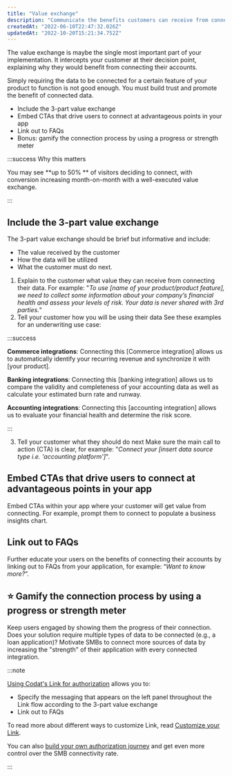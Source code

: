 ```yaml
---
title: "Value exchange"
description: "Communicate the benefits customers can receive from connecting their data"
createdAt: "2022-06-10T22:47:32.026Z"
updatedAt: "2022-10-20T15:21:34.752Z"
---
```


The value exchange is maybe the single most important part of your implementation. It intercepts your customer at their decision point, explaining why they would benefit from connecting their accounts.

Simply requiring the data to be connected for a certain feature of your product to function is not good enough. You must build trust and promote the benefit of connected data.

- Include the 3-part value exchange
- Embed CTAs that drive users to connect at advantageous points in your app
- Link out to FAQs
- Bonus: gamify the connection process by using a progress or strength meter

:::success Why this matters

You may see **up to 50% ** of visitors deciding to connect, with conversion increasing month-on-month with a well-executed value exchange.

:::

## Include the 3-part value exchange

The 3-part value exchange should be brief but informative and include:

- The value received by the customer
- How the data will be utilized
- What the customer must do next.

1. Explain to the customer what value they can receive from connecting their data. For example:
   "_To use [name of your product/product feature], we need to collect some information about your company’s financial health and assess your levels of risk. Your data is never shared with 3rd parties._"
2. Tell your customer how you will be using their data
   See these examples for an underwriting use case:

:::success

**Commerce integrations**: Connecting this [Commerce integration] allows us to automatically identify your recurring revenue and synchronize it with [your product].

**Banking integrations**: Connecting this [banking integration] allows us to compare the validity and completeness of your accounting data as well as calculate your estimated burn rate and runway.

**Accounting integrations**: Connecting this [accounting integration] allows us to evaluate your financial health and determine the risk score.

:::

3. Tell your customer what they should do next
   Make sure the main call to action (CTA) is clear, for example: "_Connect your [insert data source type i.e. 'accounting platform']_".

## Embed CTAs that drive users to connect at advantageous points in your app

Embed CTAs within your app where your customer will get value from connecting. For example, prompt them to connect to populate a business insights chart.

## Link out to FAQs

Further educate your users on the benefits of connecting their accounts by linking out to FAQs from your application, for example: “_Want to know more?_”.

## ⭐ Gamify the connection process by using a progress or strength meter

Keep users engaged by showing them the progress of their connection. Does your solution require multiple types of data to be connected (e.g., a loan application)? Motivate SMBs to connect more sources of data by increasing the "strength" of their application with every connected integration.

:::note

[Using Codat's Link for authorization](/auth-flow/overview) allows you to:

- Specify the messaging that appears on the left panel throughout the Link flow according to the 3-part value exchange
- Link out to FAQs

To read more about different ways to customize Link, read [Customize your Link](/set-up-link).

You can also [build your own authorization journey](/build-your-own-authorization-journey) and get even more control over the SMB connectivity rate.

:::

